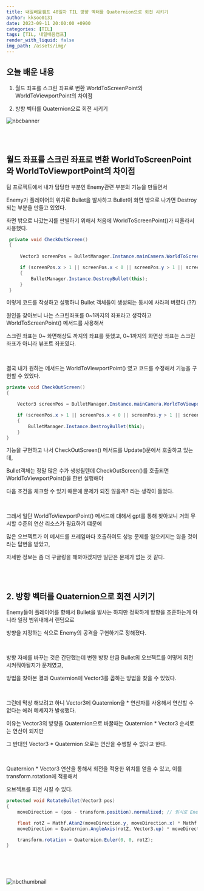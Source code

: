 ```yaml
---
title: 내일배움캠프 40일차 TIL 방향 벡터를 Quaternion으로 회전 시키기
author: kksoo0131
date: 2023-09-11 20:00:00 +0900
categories: [TIL]
tags: [TIL, 내일배움캠프]
render_with_liquid: false
img_path: /assets/img/
---
```


## 오늘 배운 내용

1. 월드 좌표를 스크린 좌표로 변환 WorldToScreenPoint와 WorldToViewportPoint의 차이점

2. 방향 벡터를 Quaternion으로 회전 시키기

![nbcbanner](TILbanner.png)

<br/>
<br/>

## 월드 좌표를 스크린 좌표로 변환 WorldToScreenPoint와 WorldToViewportPoint의 차이점


팀 프로젝트에서 내가 담당한 부분인 Enemy관련 부분의 기능을 만들면서

Enemy가 플레이어의 위치로 Bullet을 발사하고 Bullet이 화면 밖으로 나가면 Destroy되는 부분을 만들고 있었다.

화면 밖으로 나갔는지를 판별하기 위해서 처음에 WorldToScreenPoint()가 떠올라서 사용했다.


```cs
 private void CheckOutScreen()
 {
    
     Vector3 screenPos = BulletManager.Instance.mainCamera.WorldToScreenPoint(transform.position); 

     if (screenPos.x > 1 || screenPos.x < 0 || screenPos.y > 1 || screenPos.y < 0)
     {
         BulletManager.Instance.DestroyBullet(this);
     }
 }

```

이렇게 코드를 작성하고 실행하니 Bullet 객체들이 생성되는 동시에 사라져 버렸다 (??)

원인을 찾아보니 나는 스크린좌표를 0~1까지의 좌표라고 생각하고 WorldToScreenPoint() 메서드를 사용해서

스크린 좌표는 0~ 화면해상도 까지의 좌표를 뜻했고, 0~1까지의 화면상 좌표는 스크린 좌표가 아니라 뷰포트 좌표였다.

<br/>

결국 내가 원하는 메서드는 WorldToViewportPoint() 였고 코드를 수정해서 기능을 구현할 수 있었다.

```cs
private void CheckOutScreen()
{

    Vector3 screenPos = BulletManager.Instance.mainCamera.WorldToViewportPoint(transform.position);

    if (screenPos.x > 1 || screenPos.x < 0 || screenPos.y > 1 || screenPos.y < 0)
    {
        BulletManager.Instance.DestroyBullet(this);
    }
}
```

기능을 구현하고 나서 CheckOutScreen() 메서드를 Update()문에서 호출하고 있는데,

Bullet객체는 정말 많은 수가 생성될텐데 CheckOutScreen()를 호출되면 WorldToViewportPoint()을 한번 실행해야 

다음 조건을 체크할 수 있기 때문에 문제가 되진 않을까? 라는 생각이 들었다.

<br/>

그래서 일단 WorldToViewportPoint() 메서드에 대해서 gpt를 통해 찾아보니 거의 무시할 수준의 연산 리소스가 필요하기 떄문에

많은 오브젝트가 이 메서드를 프레임마다 호출하여도 성능 문제를 일으키지는 않을 것이라는 답변을 받았고,

자세한 정보는 좀 더 구글링을 해봐야겠지만 일단은 문제가 없는 것 같다.

<br/>
<br/>

## 2. 방향 벡터를 Quaternion으로 회전 시키기

Enemy들이 플레이어를 향해서 Bullet을 발사는 하지만 정확하게 방향을 조준하는게 아니라 일정 범위내에서 랜덤으로

방향을 지정하는 식으로 Enemy의 공격을 구현하기로 정해졌다.

<br/>

방향 자체를 바꾸는 것은 간단했는데 변한 방향 만큼 Bullet의 오브젝트를 어떻게 회전 시켜줘야될지가 문제였고,

방법을 찾아본 결과 Quaternion에 Vector3를 곱하는 방법을 찾을 수 있었다.

<br/>

그런데 막상 해보려고 하니 Vector3에 Quaternion을 * 연산자를 사용해서 연산할 수 없다는 에러 메세지가 발생했다.

이유는 Vector3의 방향을 Quaternion으로 바꿀때는 Quaternion * Vector3 순서로는 연산이 되지만

그 반대인 Vector3 * Quaternion 으로는 연산을 수행할 수 없다고 한다.

<br/>

Quaternion * Vector3 연산을 통해서 회전을 적용한 위치를 얻을 수 있고, 이를 transform.rotation에 적용해서

오브젝트를 회전 시킬 수 있다.


```cs
protected void RotateBullet(Vector3 pos)
{
    moveDirection = (pos - transform.position).normalized; // 임시로 EnemyManager 참조

    float rotZ = Mathf.Atan2(moveDirection.y, moveDirection.x) * Mathf.Rad2Deg + Random.Range(-80f, 80f);
    moveDirection = Quaternion.AngleAxis(rotZ, Vector3.up) * moveDirection;

    transform.rotation = Quaternion.Euler(0, 0, rotZ);
}

```

<br/>

<br/>
<br/>

![nbcthumbnail](thumbnail-image.png)
